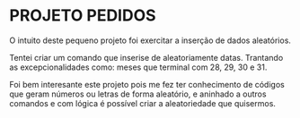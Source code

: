# PROJETO PEDIDOS

O intuito deste pequeno projeto foi exercitar a inserção de dados aleatórios. 

Tentei criar um comando que inserise de aleatoriamente datas. Trantando as excepcionalidades como: meses que terminal com 28, 29, 30 e 31. 

Foi bem interesante este projeto pois me fez ter conhecimento de códigos que geram números ou letras de forma aleatório, e aninhado a outros comandos e com lógica é possível criar a aleatoriedade que quisermos. 
